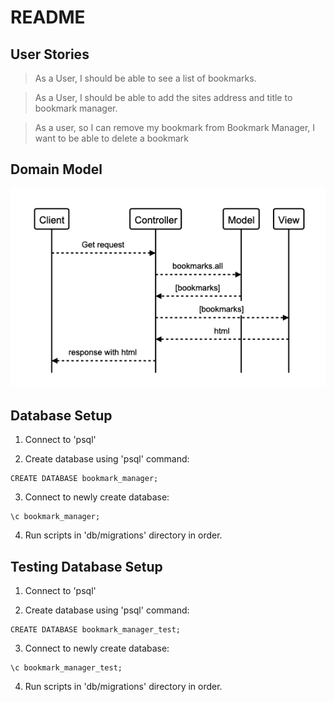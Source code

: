# README

## User Stories

>As a User, I should be able to see a list of bookmarks.

>As a User, I should be able to add the sites address and title to bookmark manager.

>As a user, so I can remove my bookmark from Bookmark Manager, I want to be able to delete a bookmark

## Domain Model

![Bookmark Manager Domain Model](Assets/domain_model_1.png)

## Database Setup

1. Connect to 'psql'

2. Create database using 'psql' command:
```
CREATE DATABASE bookmark_manager;
```
3. Connect to newly create database:
```
\c bookmark_manager;
```
4. Run scripts in 'db/migrations' directory in order.

## Testing Database Setup

1. Connect to 'psql'

2. Create database using 'psql' command:
```
CREATE DATABASE bookmark_manager_test;
```
3. Connect to newly create database:
```
\c bookmark_manager_test;
```
4. Run scripts in 'db/migrations' directory in order.